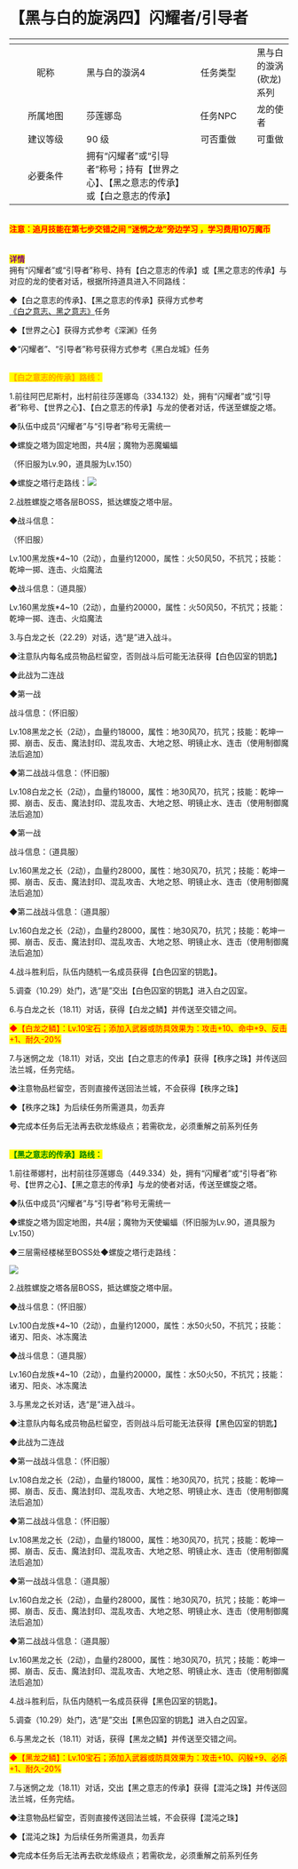 # 【黑与白的旋涡四】闪耀者/引导者

<table data-header-hidden><thead><tr><th width="115" align="center"></th><th></th><th width="107" align="center"></th><th></th></tr></thead><tbody><tr><td align="center">昵称</td><td>黑与白的漩涡4</td><td align="center">任务类型</td><td>黑与白的漩涡(砍龙)系列</td></tr><tr><td align="center">所属地图</td><td>莎莲娜岛</td><td align="center">任务NPC</td><td>龙的使者</td></tr><tr><td align="center">建议等级</td><td>90 级</td><td align="center">可否重做</td><td>可重做</td></tr><tr><td align="center">必要条件</td><td>拥有“闪耀者”或“引导者”称号；持有【世界之心】、【黑之意志的传承】或【白之意志的传承】</td><td align="center"></td><td></td></tr></tbody></table>

\
<mark style="color:red;">**注意：追月技能在第七步交错之间 “迷惘之龙”旁边学习 ，学习费用10万魔币**</mark>\
\
\
<mark style="color:purple;">**详情**</mark>\
拥有“闪耀者”或“引导者”称号、持有【白之意志的传承】或【黑之意志的传承】与对应的龙的使者对话，根据所持道具进入不同路线：

◆【白之意志的传承】、【黑之意志的传承】获得方式参考[《白之意志、黑之意志》](hei-yu-bai-de-xuan-wo-san-hei-bai-zhi-yi-zhi.md)任务

◆【世界之心】获得方式参考《深渊》任务

◆“闪耀者”、“引导者”称号获得方式参考《黑白龙城》任务

\
<mark style="color:orange;">**【白之意志的传承】路线：**</mark>

1.前往阿巴尼斯村，出村前往莎莲娜岛（334.132）处，拥有“闪耀者”或“引导者”称号、【世界之心】、【白之意志的传承】与龙的使者对话，传送至螺旋之塔。

◆队伍中成员“闪耀者”与“引导者”称号无需统一

◆螺旋之塔为固定地图，共4层；魔物为恶魔蝙蝠

（怀旧服为Lv.90，道具服为Lv.150）

◆螺旋之塔行走路线：![](http://www.molibaike.com/Attachment/Download?path=/201705/19/5413e7af-d9ec-419d-9391-ad733fe30847)

2.战胜螺旋之塔各层BOSS，抵达螺旋之塔中层。

◆战斗信息：

（怀旧服）

Lv.100黑龙族\*4\~10（2动），血量约12000，属性：火50风50，不抗咒；技能：乾坤一掷、连击、火焰魔法

◆战斗信息：（道具服）

Lv.160黑龙族\*4\~10（2动），血量约20000，属性：火50风50，不抗咒；技能：乾坤一掷、连击、火焰魔法

3.与白龙之长（22.29）对话，选“是”进入战斗。

◆注意队内每名成员物品栏留空，否则战斗后可能无法获得【白色囚室的钥匙】

◆此战为二连战

◆第一战

战斗信息：（怀旧服）

Lv.108黑龙之长（2动），血量约18000，属性：地30风70，抗咒；技能：乾坤一掷、崩击、反击、魔法封印、混乱攻击、大地之怒、明镜止水、连击（使用制御魔法后追加）

◆第二战战斗信息：（怀旧服)

Lv.108白龙之长（2动），血量约18000，属性：地30风70，抗咒；技能：乾坤一掷、崩击、反击、魔法封印、混乱攻击、大地之怒、明镜止水、连击（使用制御魔法后追加）

◆第一战

战斗信息：（道具服）

Lv.160黑龙之长（2动），血量约28000，属性：地30风70，抗咒；技能：乾坤一掷、崩击、反击、魔法封印、混乱攻击、大地之怒、明镜止水、连击（使用制御魔法后追加）

◆第二战战斗信息：（道具服）

Lv.160白龙之长（2动），血量约28000，属性：地30风70，抗咒；技能：乾坤一掷、崩击、反击、魔法封印、混乱攻击、大地之怒、明镜止水、连击（使用制御魔法后追加）

4.战斗胜利后，队伍内随机一名成员获得【白色囚室的钥匙】。

5.调查（10.29）处门，选“是”交出【白色囚室的钥匙】进入白之囚室。

6.与白龙之长（18.11）对话，获得【白龙之鳞】并传送至交错之间。

<mark style="color:red;">◆【白龙之鳞】：Lv.10宝石；添加入武器或防具效果为：攻击+10、命中+9、反击+1、耐久-20%</mark>

7.与迷惘之龙（18.11）对话，交出【白之意志的传承】获得【秩序之珠】并传送回法兰城，任务完结。

◆注意物品栏留空，否则直接传送回法兰城，不会获得【秩序之珠】

◆【秩序之珠】为后续任务所需道具，勿丢弃

◆完成本任务后无法再去砍龙练级点；若需砍龙，必须重解之前系列任务

\
<mark style="color:green;">**【黑之意志的传承】路线：**</mark>

1.前往蒂娜村，出村前往莎莲娜岛（449.334）处，拥有“闪耀者”或“引导者”称号、【世界之心】、【黑之意志的传承】与龙的使者对话，传送至螺旋之塔。

◆队伍中成员“闪耀者”与“引导者”称号无需统一

◆螺旋之塔为固定地图，共4层；魔物为天使蝙蝠（怀旧服为Lv.90，道具服为Lv.150）



◆三层需经楼梯至BOSS处◆螺旋之塔行走路线：

![](http://www.molibaike.com/Attachment/Download?path=/201705/19/6424b956-04ea-4558-a64a-1f694fc1cade)



2.战胜螺旋之塔各层BOSS，抵达螺旋之塔中层。

◆战斗信息：（怀旧服）

Lv.100白龙族\*4\~10（2动），血量约12000，属性：水50火50，不抗咒；技能：诸刃、阳炎、冰冻魔法

◆战斗信息：（道具服）

Lv.160白龙族\*4\~10（2动），血量约20000，属性：水50火50，不抗咒；技能：诸刃、阳炎、冰冻魔法

3.与黑龙之长对话，选“是”进入战斗。

◆注意队内每名成员物品栏留空，否则战斗后可能无法获得【黑色囚室的钥匙】

◆此战为二连战

◆第一战战斗信息：（怀旧服）

Lv.108白龙之长（2动），血量约18000，属性：地30风70，抗咒；技能：乾坤一掷、崩击、反击、魔法封印、混乱攻击、大地之怒、明镜止水、连击（使用制御魔法后追加）

◆第二战战斗信息：（怀旧服）

Lv.108黑龙之长（2动），血量约18000，属性：地30风70，抗咒；技能：乾坤一掷、崩击、反击、魔法封印、混乱攻击、大地之怒、明镜止水、连击（使用制御魔法后追加）

◆第一战战斗信息：（道具服）

Lv.160白龙之长（2动），血量约28000，属性：地30风70，抗咒；技能：乾坤一掷、崩击、反击、魔法封印、混乱攻击、大地之怒、明镜止水、连击（使用制御魔法后追加）

◆第二战战斗信息：（道具服）

Lv.160黑龙之长（2动），血量约28000，属性：地30风70，抗咒；技能：乾坤一掷、崩击、反击、魔法封印、混乱攻击、大地之怒、明镜止水、连击（使用制御魔法后追加）

4.战斗胜利后，队伍内随机一名成员获得【黑色囚室的钥匙】。

5.调查（10.29）处门，选“是”交出【黑色囚室的钥匙】进入白之囚室。

6.与黑龙之长（18.11）对话，获得【黑龙之鳞】并传送至交错之间。

<mark style="color:red;">◆【黑龙之鳞】：Lv.10宝石；添加入武器或防具效果为：攻击+10、闪躲+9、必杀+1、耐久-20%</mark>

7.与迷惘之龙（18.11）对话，交出【黑之意志的传承】获得【混沌之珠】并传送回法兰城，任务完结。

◆注意物品栏留空，否则直接传送回法兰城，不会获得【混沌之珠】

◆【混沌之珠】为后续任务所需道具，勿丢弃

◆完成本任务后无法再去砍龙练级点；若需砍龙，必须重解之前系列任务
